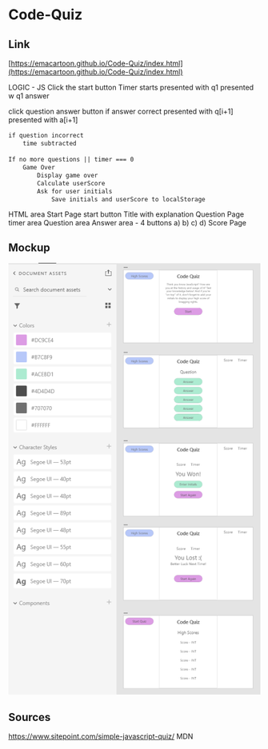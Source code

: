 # Code-Quiz

## Link
[https://emacartoon.github.io/Code-Quiz/index.html](https://emacartoon.github.io/Code-Quiz/index.html)

LOGIC - JS
Click the start button
    Timer starts
        presented with q1
        presented w q1 answer

click question answer button
    if answer correct
        presented with q[i+1]
        presented with a[i+1]

    if question incorrect
        time subtracted

    If no more questions || timer === 0
        Game Over
            Display game over
            Calculate userScore
            Ask for user initials
                Save initials and userScore to localStorage

HTML area
Start Page
    start button
    Title with explanation
Question Page
    timer area
    Question area
    Answer area - 4 buttons
        a)
        b)
        c)
        d)
Score Page

## Mockup
![A layout of the projected colours, buttons, and type of all the quiz elements](./Assets/img/LayoutMockup.png)


## Sources
https://www.sitepoint.com/simple-javascript-quiz/
MDN
